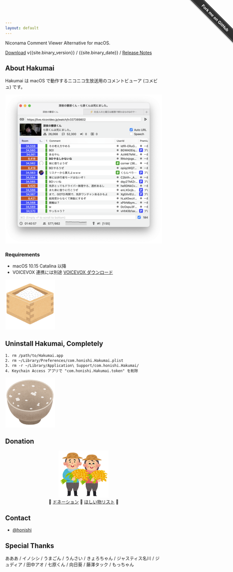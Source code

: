 ```yaml
---
layout: default
---
```


Niconama Comment Viewer Alternative for macOS.

<a href="https://hakumai.s3.amazonaws.com/Hakumai.{{site.binary_version}}.zip" class="button button-primary" onclick="ga('send', 'event', 'app', 'download', 'Hakumai.{{site.binary_version}}.zip');"><i class="fa fa-download"></i>
Download</a>
v{{site.binary_version}} / {{site.binary_date}} /
<a href="https://hakumai.s3.amazonaws.com/rnotes.html" target="_blank" onclick="ga('send', 'event', 'page', 'open', 'release notes');">
Release Notes</a>

## About Hakumai

Hakumai は macOS で動作するニコニコ生放送用のコメントビューア (コメビュ) です。

<img src="./image/main.png" width="550px">

### Requirements

* macOS 10.15 Catalina 以降
* VOICEVOX 連携には別途 <a href="https://voicevox.hiroshiba.jp/" target="_blank">VOICEVOX ダウンロード</a>

<img src="./image/food_kome_masu.png" width="160px">

## Uninstall Hakumai, Completely

```
1. rm /path/to/Hakumai.app
2. rm ~/Library/Preferences/com.honishi.Hakumai.plist
3. rm -r ~/Library/Application\ Support/com.honishi.Hakumai/
4. Keychain Access アプリで "com.honishi.Hakumai.token" を削除
```

<img src="./image/imfull.png" width="160px">

## Donation

<div style="text-align: center;">
<img src="./image/job_kome_nouka.png" width="160px"><br>
<div class="middle-text">
🌾 <a href="https://donation.yahoo.co.jp/" target="_blank">ドネーション</a>
🌾 <a href="https://www.amazon.co.jp/b?node=8443136051" target="_blank">ほしい物リスト</a> 🌾
</div>
</div>

## Contact

* <a href="http://twitter.com/honishi" target="_blank">@honishi</a>

<div class="github-fork-ribbon-wrapper right fixed" style="width: 150px;height: 150px;position: fixed;overflow: hidden;top: 0;z-index: 9999;pointer-events: none;right: 0;"><div class="github-fork-ribbon" style="position: absolute;padding: 2px 0;background-color: #333;background-image: linear-gradient(to bottom, rgba(0, 0, 0, 0), rgba(0, 0, 0, 0.15));-webkit-box-shadow: 0 2px 3px 0 rgba(0, 0, 0, 0.5);-moz-box-shadow: 0 2px 3px 0 rgba(0, 0, 0, 0.5);box-shadow: 0 2px 3px 0 rgba(0, 0, 0, 0.5);z-index: 9999;pointer-events: auto;top: 42px;right: -43px;-webkit-transform: rotate(45deg);-moz-transform: rotate(45deg);-ms-transform: rotate(45deg);-o-transform: rotate(45deg);transform: rotate(45deg);"><a href="https://github.com/honishi/Hakumai" style="font: 700 13px &quot;Helvetica Neue&quot;, Helvetica, Arial, sans-serif;color: #fff;text-decoration: none;text-shadow: 0 -1px rgba(0, 0, 0, 0.5);text-align: center;width: 200px;line-height: 20px;display: inline-block;padding: 2px 0;border-width: 1px 0;border-style: dotted;border-color: rgba(255, 255, 255, 0.7);" target="_blank">Fork me on GitHub</a></div></div>

## Special Thanks

<div class="small-text thanks">

あああ / イノシシ / うまごん / うんさい / きょろちゃん / ジャスティス名川 / ジュディア / 田中アオ / 七原くん / 向日葵 / 藤澤タック / もっちゃん

</div>
